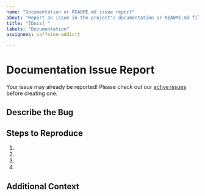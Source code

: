 ```yaml
---
name: "Documentation or README.md issue report"
about: "Report an issue in the project's documentation or README.md file."
title: "[Docs] "
labels: "Documentation"
assignees: caffeine-addictt

---
```


# Documentation Issue Report
Your issue may already be reported!
Please check out our [active issues](https://github.com/python-thread/thread/issues) before creating one.



## Describe the Bug
<!--
A clear and concise description of the bug
-->



## Steps to Reproduce
<!--
e.g.:
1. Navigate to docs/x
2. Go to...
3. See error
-->

1.
2.
3.
4.



## Additional Context
<!--
Any other extra context or information
-->
